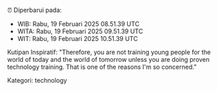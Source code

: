 ⏰ Diperbarui pada:
- WIB: Rabu, 19 Februari 2025 08.51.39 UTC
- WITA: Rabu, 19 Februari 2025 09.51.39 UTC
- WIT: Rabu, 19 Februari 2025 10.51.39 UTC

Kutipan Inspiratif:
"Therefore, you are not training young people for the world of today and the world of tomorrow unless you are doing proven technology training. That is one of the reasons I'm so concerned."


Kategori: technology

